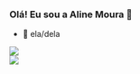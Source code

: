 ### Olá! Eu sou a Aline Moura 👋
- 🤍 ela/dela

<div>
<a href="https://github.com/AlineMSant">
<img heigth = "200em" src="https://github-readme-stats.vercel.app/api?username=AlineMSant&show_icons=true&theme=onedark"><br>
<img heigth = "180em" src="https://github-readme-stats.vercel.app/api/top-langs/?username=AlineMSant&theme=onedark">
</div>
